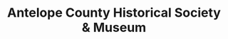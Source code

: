---
layout: repo
title: "Antelope County Historical Society & Museum"
id: 11736
permalink: repos/11736/
---